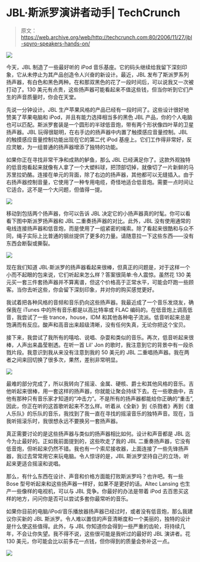 # JBL·斯派罗演讲者动手| TechCrunch

> 原文：<https://web.archive.org/web/http://techcrunch.com:80/2006/11/27/jbl-spyro-speakers-hands-on/>

![](img/9d60fcfc634241704d49f885922703e3.png)

今天，JBL 制造了一些最好听的 iPod 音乐基座。它的码头继续给我留下深刻印象，它从未停止为其产品创造令人兴奋的新设计。最近，JBL 发布了斯派罗系列扬声器，有白色和黑色两种。在和那双黑色的花了一段时间后，可以说我又一次被打动了。130 美元有点贵，这些扬声器可能看起来不值这些钱，但当你听到它们产生的声音质量时，你会在天堂。

先说一分钟设计。JBL 生产苹果风格的产品已经有一段时间了。这些设计很好地赞美了苹果电脑和 iPod，并且有能力选择相当多的黑色 JBL 产品，你的个人电脑也可以匹配。斯派罗套装是一个圆形的半球低音炮，带有两个形状像四叶草的卫星扬声器。JBL 玩得很聪明，在右手边的扬声器中内置了触摸感应音量控制。JBL 的触摸感应音量控制功能出现在它的第二代 iPod 基座上。它们工作得非常好，反应灵敏，为一组普通的扬声器增添了独特的功能。

如果你正在寻找非常干净和成熟的鲈鱼，那么 JBL 已经满足你了。这款外观独特的低音炮看起来就像有人拿了一个大塑料球，把顶部切掉，就像切了一片新鲜的马苏里拉奶酪。连接在单元的背面，除了右边的扬声器，其他都可以无缝插入。由于右扬声器控制音量，它使用了一种专用电缆，奇怪地适合低音炮。需要一点时间让它适合。这不是一个大问题，但值得一提。

![](img/7d40325a8c596de2be2356b7471098e7.png)

移动到包括两个扬声器，你可以告诉 JBL 决定它的小扬声器真的时髦。你可以看看下图中斯派罗扬声器和 JBL 二重奏扬声器的对比。此外，JBL 没有使用通常的电线连接扬声器和低音炮，而是使用了一组紧密的绳索。除了看起来很酷和与众不同，绳子实际上比普通的钢丝提供了更多的力量。请随意拉一下这些东西——没有东西会断裂或撕裂。

![](img/8e8c2497be42a2f220426a9a3425686e.png)

现在我们知道 JBL·斯派罗的扬声器看起来很棒，但真正的问题是，对于这样一个小而不起眼的包来说，它们听起来怎么样？答案很简单:令人震惊。虽然花 130 美元买一套三件套扬声器并不算离谱，但这个价格高于正常水平，可能会吓跑一些顾客。当你去听这些，你会留下深刻印象，并对你的购买感觉更好。

我试着把各种风格的音频和音乐扔向这些扬声器。我最近成了一个音乐发烧友，确保我在 iTunes 中的所有音乐都是以高比特率或 FLAC 编码的。在低音炮上调高低音，我尝试了一些 trance，house，IDM 和其他各种电子流派。低音听起来总是饱满而有反应。酸声和高音出来超级清晰，没有任何失真，无论你把这个宝贝。

接下来，我尝试了我所有的嘻哈、说唱、杂耍和类似的音乐。再次，低音听起来很棒，人声出来晶莹剔透。在听一首 Lil' Jon 的歌时，我注意到它的背景中有一段杀戮片段。我意识到我从来没有注意到我的 50 美元的 JBL 二重唱扬声器。我在两者之间来回切换了很多次，果然，差别非常明显。

![](img/8a3a05caba5c97dbc1deba0e5582e3d9.png)

最难的部分完成了，所以我转向了摇滚、金属、硬核、爵士和其他风格的音乐。吉他听起来很棒，用一套这样的扬声器，你就能让聚会持续下去。在一些歌曲中，吉他有那种只有音乐家才知道的“冲击力”。不是所有的扬声器都能给你正确的“重击”,因此，你正在听的这首歌听起来不怎么样。听着从《全新》到《杀戮者》再到《谁人乐队》的乐队的音乐，我找到了我一直在寻找的摇滚音乐的独特声音。现在，当我听摇滚乐时，我很想永远不要换另一套扬声器。

真正需要讨论的是这些扬声器与类似的扬声器相比如何。设计和声音都是 JBL 迄今为止最好的。正如我前面提到的，这些吹走了我的 JBL 二重奏扬声器，它没有低音炮，但听起来仍然不错。我也有一个索尼接收器，上面连接了一些先锋扬声器，我过去常常用它来玩电脑。令人惊讶的是，JBL 斯派罗坚持自己的立场，听起来更适合摇滚和说唱。

那么，有什么东西在设计、声音和价格方面能打败斯派罗吗？也许吧。有一些 Bose 型号听起来和这些扬声器一样好，如果不是更好的话。Altec Lansing 也生产一些像样的电视机，可以与 JBL 竞争。你最好的办法是带着 iPod 去百思买这样的地方，问问你是否可以尝试多套你最常听的音乐。

如果你目前的电脑/iPod/音乐播放器扬声器已经过时，或者没有低音炮，那么我建议你买新的 JBL 斯派罗。令人难以置信的声音清晰度和一个美丽的，独特的设计是什么使这些值得。此外，与 JBL 你知道你会得到一些严重的齿轮，将持续几年，不会让你失望。我不得不说，这些很可能是我听过的最好的 JBL 演讲者。花 130 美元，你可能会比以前多花一点钱，但你得到的质量会弥补这一点。

![](img/301bddc805ad825ad595d6fba936570b.png)